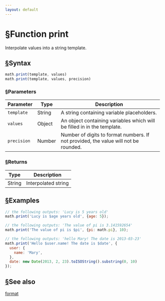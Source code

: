 ```yaml
---
layout: default
---
```


<h1 id="function-print"><a href="#function-print">&sect;</a>Function print</h1>

Interpolate values into a string template.


<h2 id="syntax"><a href="#syntax">&sect;</a>Syntax</h2>

```js
math.print(template, values)
math.print(template, values, precision)
```

<h3 id="parameters"><a href="#parameters">&sect;</a>Parameters</h3>

Parameter | Type | Description
--------- | ---- | -----------
`template` | String | A string containing variable placeholders.
`values` | Object | An object containing variables which will be filled in in the template.
`precision` | Number | Number of digits to format numbers. If not provided, the value will not be rounded.

<h3 id="returns"><a href="#returns">&sect;</a>Returns</h3>

Type | Description
---- | -----------
String | Interpolated string


<h2 id="examples"><a href="#examples">&sect;</a>Examples</h2>

```js
// the following outputs: 'Lucy is 5 years old'
math.print('Lucy is $age years old', {age: 5});

// the following outputs: 'The value of pi is 3.141592654'
math.print('The value of pi is $pi', {pi: math.pi}, 10);

// the following outputs: 'hello Mary! The date is 2013-03-23'
math.print('Hello $user.name! The date is $date', {
  user: {
    name: 'Mary',
  },
  date: new Date(2013, 2, 23).toISOString().substring(0, 10)
});
```


<h2 id="see-also"><a href="#see-also">&sect;</a>See also</h2>

[format](format.html)


<!-- Note: This file is automatically generated from source code comments. Changes made in this file will be overridden. -->
